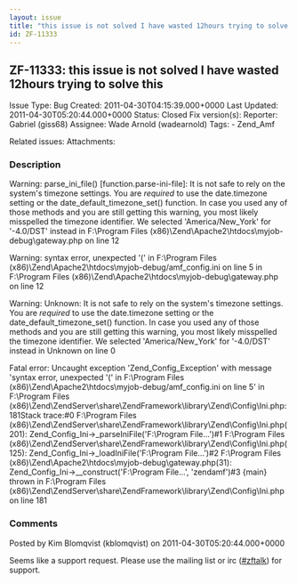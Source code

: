 ```yaml
---
layout: issue
title: "this issue is not solved I have wasted 12hours trying to solve this"
id: ZF-11333
---
```


ZF-11333: this issue is not solved I have wasted 12hours trying to solve this
-----------------------------------------------------------------------------

 Issue Type: Bug Created: 2011-04-30T04:15:39.000+0000 Last Updated: 2011-04-30T05:20:44.000+0000 Status: Closed Fix version(s): 
 Reporter:  Gabriel (giss68)  Assignee:  Wade Arnold (wadearnold)  Tags: - Zend\_Amf
 
 Related issues: 
 Attachments: 
### Description

Warning: parse\_ini\_file() [function.parse-ini-file]: It is not safe to rely on the system's timezone settings. You are _required_ to use the date.timezone setting or the date\_default\_timezone\_set() function. In case you used any of those methods and you are still getting this warning, you most likely misspelled the timezone identifier. We selected 'America/New\_York' for '-4.0/DST' instead in F:\\Program Files (x86)\\Zend\\Apache2\\htdocs\\myjob-debug\\gateway.php on line 12

Warning: syntax error, unexpected '(' in F:\\Program Files (x86)\\Zend\\Apache2\\htdocs\\myjob-debug/amf\_config.ini on line 5 in F:\\Program Files (x86)\\Zend\\Apache2\\htdocs\\myjob-debug\\gateway.php on line 12

Warning: Unknown: It is not safe to rely on the system's timezone settings. You are _required_ to use the date.timezone setting or the date\_default\_timezone\_set() function. In case you used any of those methods and you are still getting this warning, you most likely misspelled the timezone identifier. We selected 'America/New\_York' for '-4.0/DST' instead in Unknown on line 0

Fatal error: Uncaught exception 'Zend\_Config\_Exception' with message 'syntax error, unexpected '(' in F:\\Program Files (x86)\\Zend\\Apache2\\htdocs\\myjob-debug/amf\_config.ini on line 5' in F:\\Program Files (x86)\\Zend\\ZendServer\\share\\ZendFramework\\library\\Zend\\Config\\Ini.php:181Stack trace:#0 F:\\Program Files (x86)\\Zend\\ZendServer\\share\\ZendFramework\\library\\Zend\\Config\\Ini.php(201): Zend\_Config\_Ini->\_parseIniFile('F:\\Program File...')#1 F:\\Program Files (x86)\\Zend\\ZendServer\\share\\ZendFramework\\library\\Zend\\Config\\Ini.php(125): Zend\_Config\_Ini->\_loadIniFile('F:\\Program File...')#2 F:\\Program Files (x86)\\Zend\\Apache2\\htdocs\\myjob-debug\\gateway.php(31): Zend\_Config\_Ini->\_\_construct('F:\\Program File...', 'zendamf')#3 {main} thrown in F:\\Program Files (x86)\\Zend\\ZendServer\\share\\ZendFramework\\library\\Zend\\Config\\Ini.php on line 181

 

 

### Comments

Posted by Kim Blomqvist (kblomqvist) on 2011-04-30T05:20:44.000+0000

Seems like a support request. Please use the mailing list or irc ([\#zftalk](http://zftalk.com/)) for support.

 

 